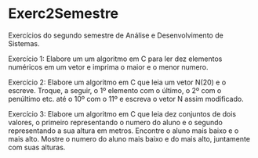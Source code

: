 # Exerc2Semestre
Exercícios do segundo semestre de Análise e Desenvolvimento de Sistemas.

Exercício 1: Elabore um um algoritmo em C para ler dez elementos numéricos em um vetor e imprima o maior e o menor numero.

Exercício 2: Elabore um algoritmo em C que leia um vetor N(20) e o escreve. Troque, a seguir, o 1º elemento com o último, o 2º com o penúltimo etc. até o 10º com o 11º e escreva o vetor N assim modificado.

Exercício 3: Elabore um algoritmo em C que leia dez conjuntos de dois valores, o primeiro representando o numero do aluno e o segundo representando a sua altura em metros. Encontre o aluno mais baixo e o mais alto. Mostre o numero do aluno mais baixo e do mais alto, juntamente com suas alturas.

